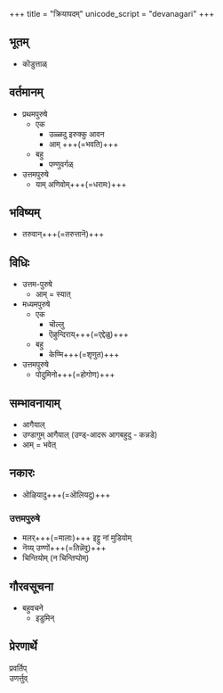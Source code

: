 +++
title = "क्रियापदम्"
unicode_script = "devanagari"
+++

## भूतम्
- कॊडुत्ताळ्

## वर्तमानम्
- प्रथमपुरुषे
  - एक
    - उळ्ळदु इरुक्कु आवन
    - आम् +++(=भवति)+++
  - बहु
    - पण्णुवर्गळ्
- उत्तमपुरुषे
  - याम् अणिवोम्+++(=धरामः)+++

## भविष्यम्
- तरुवान्+++(=तरुत्तानॆ)+++

## विधिः
- उत्तम-पुरुषे
  - आम् = स्यात्
- मध्यमपुरुषे
  - एक
    - चॊल्लु
    - ऎऴुन्दिराय्+++(=एद्देळु)+++
  - बहु
    - केण्मि+++(=शृणुत)+++
- उत्तमपुरुषे
  - पोदुमिनो+++(=होगोण)+++

## सम्भावनायाम्
- आगैयाल्
- उण्डागुम् आगैयाल् (उण्ड्-आदरू आगबहुदु - कन्नडे)
- आम् = भवेत्

## नकारः
- ऒऴियादु+++(=ऒलियदु)+++

### उत्तमपुरुषे
- मलर्+++(=मालाः)+++ इट्टु नां मुडियोम्
- नॆय्य् उण्णों+++(=तिन्नॆवु)+++
- चिन्तियोम् (न चिन्तिप्पोम्)

## गौरवसूचना
- बहुवचने
  - इडुमिन्

## प्रेरणार्थे
प्रवर्तिप्  
उणर्त्तुव्